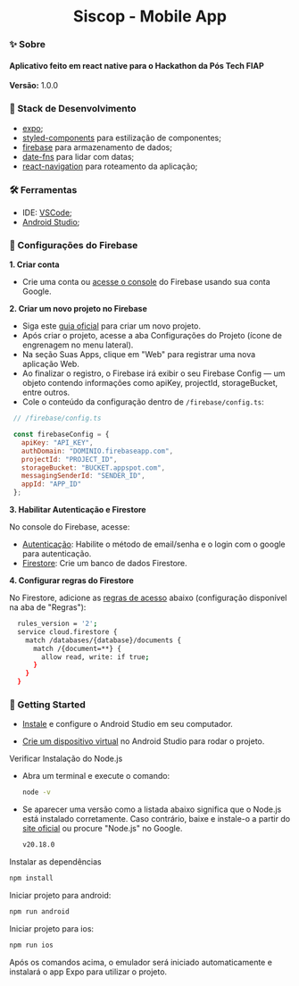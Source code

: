 <h1 align="center">Siscop - Mobile App</h1>

### ✨ Sobre

<h4>Aplicativo feito em react native para o Hackathon da Pós Tech FIAP</h4>

<b>Versão:</b> 1.0.0

### 📌 Stack de Desenvolvimento

- [expo](https://expo.dev/);
- [styled-components](https://styled-components.com/) para estilização de componentes;
- [firebase](https://firebase.google.com) para armazenamento de dados;
- [date-fns](https://date-fns.org/) para lidar com datas;
- [react-navigation](https://reactnavigation.org/) para roteamento da aplicação;

### 🛠 Ferramentas
- IDE: [VSCode](https://code.visualstudio.com/);
- [Android Studio](https://developer.android.com/studio);

### 🔧 Configurações do Firebase

<b>1. Criar conta</b>

  - Crie uma conta ou [acesse o console](https://console.firebase.google.com/) do Firebase usando sua conta Google.

<b>2. Criar um novo projeto no Firebase</b>

  - Siga este [guia oficial](https://firebase.google.com/docs/web/setup) para criar um novo projeto.
  - Após criar o projeto, acesse a aba Configurações do Projeto (ícone de engrenagem no menu lateral).
  - Na seção Suas Apps, clique em "Web" para registrar uma nova aplicação Web.
  - Ao finalizar o registro, o Firebase irá exibir o seu Firebase Config — um objeto contendo informações como apiKey, projectId, storageBucket, entre outros.
  - Cole o conteúdo da configuração dentro de ```/firebase/config.ts```:
   ```js
    // /firebase/config.ts

    const firebaseConfig = {
      apiKey: "API_KEY",
      authDomain: "DOMINIO.firebaseapp.com",
      projectId: "PROJECT_ID",
      storageBucket: "BUCKET.appspot.com",
      messagingSenderId: "SENDER_ID",
      appId: "APP_ID"
    };
  ```

<b>3. Habilitar Autenticação e Firestore</b>

  No console do Firebase, acesse:

  - [Autenticação](https://firebase.google.com/docs/auth/web/email-link-auth): Habilite o método de email/senha e o login com o google para autenticação.
  - [Firestore](https://firebase.google.com/docs/firestore/quickstart): Crie um banco de dados Firestore.

<b>4. Configurar regras do Firestore</b>

  No Firestore, adicione as [regras de acesso](https://firebase.google.com/docs/firestore/security/get-started) abaixo (configuração disponível na aba de "Regras"):
  ```bash
    rules_version = '2';
    service cloud.firestore {
      match /databases/{database}/documents {
        match /{document=**} {
          allow read, write: if true;
        }
      }
    }
  ```

### 🎯 Getting Started

- [Instale](https://developer.android.com/studio/install) e configure o Android Studio em seu computador. 

- [Crie um dispositivo virtual](https://developer.android.com/studio/run/managing-avds) no Android Studio para rodar o projeto.

Verificar Instalação do Node.js

- Abra um terminal e execute o comando:
    
  ```bash
  node -v
  ```
    
- Se aparecer uma versão como a listada abaixo significa que o Node.js está instalado corretamente. Caso contrário, baixe e instale-o a partir do [site oficial](https://nodejs.dev/en/learn/) ou procure "Node.js" no Google.
    
  ```bash
  v20.18.0
  ```

Instalar as dependências

```bash
npm install
```

Iniciar projeto para android:

```bash
npm run android
```

Iniciar projeto para ios:

```bash
npm run ios
```

Após os comandos acima, o emulador será iniciado automaticamente e instalará o app Expo para utilizar o projeto.